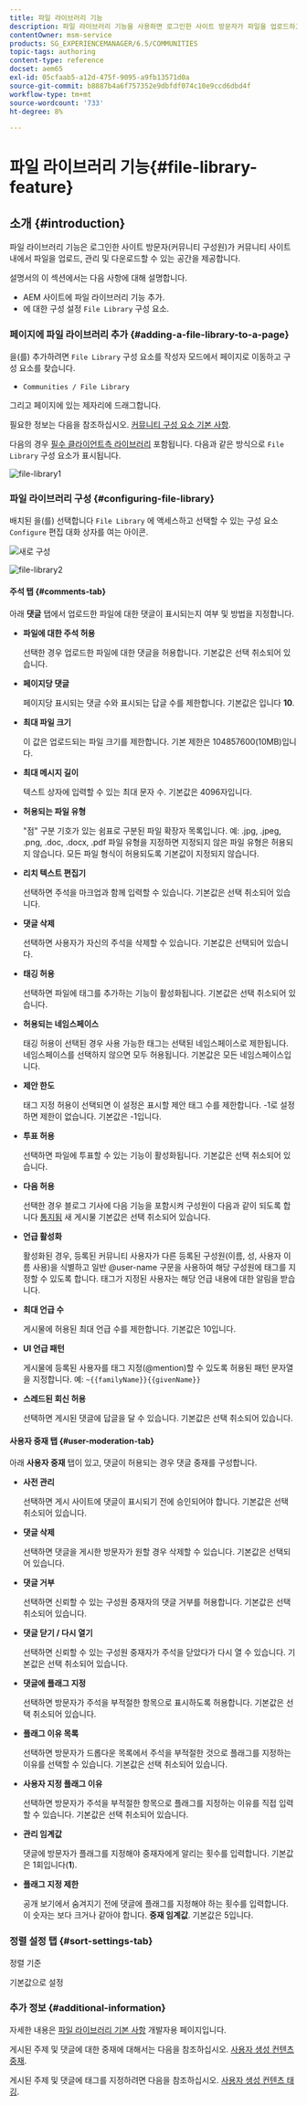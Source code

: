 ```yaml
---
title: 파일 라이브러리 기능
description: 파일 라이브러리 기능을 사용하면 로그인한 사이트 방문자가 파일을 업로드하고, 관리하고, 다운로드할 수 있습니다.
contentOwner: msm-service
products: SG_EXPERIENCEMANAGER/6.5/COMMUNITIES
topic-tags: authoring
content-type: reference
docset: aem65
exl-id: 05cfaab5-a12d-475f-9095-a9fb13571d0a
source-git-commit: b8887b4a6f757352e9dbfdf074c10e9ccd6dbd4f
workflow-type: tm+mt
source-wordcount: '733'
ht-degree: 8%

---
```


# 파일 라이브러리 기능{#file-library-feature}

## 소개 {#introduction}

파일 라이브러리 기능은 로그인한 사이트 방문자(커뮤니티 구성원)가 커뮤니티 사이트 내에서 파일을 업로드, 관리 및 다운로드할 수 있는 공간을 제공합니다.

설명서의 이 섹션에서는 다음 사항에 대해 설명합니다.

* AEM 사이트에 파일 라이브러리 기능 추가.
* 에 대한 구성 설정 `File Library` 구성 요소.

### 페이지에 파일 라이브러리 추가 {#adding-a-file-library-to-a-page}

을(를) 추가하려면 `File Library` 구성 요소를 작성자 모드에서 페이지로 이동하고 구성 요소를 찾습니다.

* `Communities / File Library`

그리고 페이지에 있는 제자리에 드래그합니다.

필요한 정보는 다음을 참조하십시오. [커뮤니티 구성 요소 기본 사항](/help/communities/basics.md).

다음의 경우 [필수 클라이언트측 라이브러리](/help/communities/essentials-file-library.md#essentials-for-client-side) 포함됩니다. 다음과 같은 방식으로 `File Library` 구성 요소가 표시됩니다.

![file-library1](assets/file-library1.png)

### 파일 라이브러리 구성 {#configuring-file-library}

배치된 을(를) 선택합니다 `File Library` 에 액세스하고 선택할 수 있는 구성 요소 `Configure` 편집 대화 상자를 여는 아이콘.

![새로 구성](assets/configure-new.png)

![file-library2](assets/file-library2.png)

#### 주석 탭 {#comments-tab}

아래 **댓글** 탭에서 업로드한 파일에 대한 댓글이 표시되는지 여부 및 방법을 지정합니다.

* **파일에 대한 주석 허용**

  선택한 경우 업로드한 파일에 대한 댓글을 허용합니다. 기본값은 선택 취소되어 있습니다.

* **페이지당 댓글**

  페이지당 표시되는 댓글 수와 표시되는 답글 수를 제한합니다. 기본값은 입니다 **10**.

* **최대 파일 크기**

  이 값은 업로드되는 파일 크기를 제한합니다. 기본 제한은 104857600(10MB)입니다.

* **최대 메시지 길이**

  텍스트 상자에 입력할 수 있는 최대 문자 수. 기본값은 4096자입니다.

* **허용되는 파일 유형**

  &quot;점&quot; 구분 기호가 있는 쉼표로 구분된 파일 확장자 목록입니다. 예: .jpg, .jpeg, .png, .doc, .docx, .pdf 파일 유형을 지정하면 지정되지 않은 파일 유형은 허용되지 않습니다. 모든 파일 형식이 허용되도록 기본값이 지정되지 않습니다.

* **리치 텍스트 편집기**

  선택하면 주석을 마크업과 함께 입력할 수 있습니다. 기본값은 선택 취소되어 있습니다.

* **댓글 삭제**

  선택하면 사용자가 자신의 주석을 삭제할 수 있습니다. 기본값은 선택되어 있습니다.

* **태깅 허용**

  선택하면 파일에 태그를 추가하는 기능이 활성화됩니다. 기본값은 선택 취소되어 있습니다.

* **허용되는 네임스페이스**

  태깅 허용이 선택된 경우 사용 가능한 태그는 선택된 네임스페이스로 제한됩니다. 네임스페이스를 선택하지 않으면 모두 허용됩니다. 기본값은 모든 네임스페이스입니다.

* **제안 한도**

  태그 지정 허용이 선택되면 이 설정은 표시할 제안 태그 수를 제한합니다. -1로 설정하면 제한이 없습니다. 기본값은 -1입니다.

* **투표 허용**

  선택하면 파일에 투표할 수 있는 기능이 활성화됩니다. 기본값은 선택 취소되어 있습니다.

* **다음 허용**

  선택한 경우 블로그 기사에 다음 기능을 포함시켜 구성원이 다음과 같이 되도록 합니다 [통지됨](/help/communities/notifications.md) 새 게시물 기본값은 선택 취소되어 있습니다.

* **언급 활성화**

  활성화된 경우, 등록된 커뮤니티 사용자가 다른 등록된 구성원(이름, 성, 사용자 이름 사용)을 식별하고 일반 @user-name 구문을 사용하여 해당 구성원에 태그를 지정할 수 있도록 합니다. 태그가 지정된 사용자는 해당 언급 내용에 대한 알림을 받습니다.

* **최대 언급 수**

  게시물에 허용된 최대 언급 수를 제한합니다. 기본값은 10입니다.

* **UI 언급 패턴**

  게시물에 등록된 사용자를 태그 지정(@mention)할 수 있도록 허용된 패턴 문자열을 지정합니다. 예: `~{{familyName}}{{givenName}}`

* **스레드된 회신 허용**

  선택하면 게시된 댓글에 답글을 달 수 있습니다. 기본값은 선택 취소되어 있습니다.

#### 사용자 중재 탭 {#user-moderation-tab}

아래 **사용자 중재** 탭이 있고, 댓글이 허용되는 경우 댓글 중재를 구성합니다.

* **사전 관리**

  선택하면 게시 사이트에 댓글이 표시되기 전에 승인되어야 합니다. 기본값은 선택 취소되어 있습니다.

* **댓글 삭제**

  선택하면 댓글을 게시한 방문자가 원할 경우 삭제할 수 있습니다. 기본값은 선택되어 있습니다.

* **댓글 거부**

  선택하면 신뢰할 수 있는 구성원 중재자의 댓글 거부를 허용합니다. 기본값은 선택 취소되어 있습니다.

* **댓글 닫기 / 다시 열기**

  선택하면 신뢰할 수 있는 구성원 중재자가 주석을 닫았다가 다시 열 수 있습니다. 기본값은 선택 취소되어 있습니다.

* **댓글에 플래그 지정**

  선택하면 방문자가 주석을 부적절한 항목으로 표시하도록 허용합니다. 기본값은 선택 취소되어 있습니다.

* **플래그 이유 목록**

  선택하면 방문자가 드롭다운 목록에서 주석을 부적절한 것으로 플래그를 지정하는 이유를 선택할 수 있습니다. 기본값은 선택 취소되어 있습니다.

* **사용자 지정 플래그 이유**

  선택하면 방문자가 주석을 부적절한 항목으로 플래그를 지정하는 이유를 직접 입력할 수 있습니다. 기본값은 선택 취소되어 있습니다.

* **관리 임계값**

  댓글에 방문자가 플래그를 지정해야 중재자에게 알리는 횟수를 입력합니다. 기본값은 1회입니다(**1**).

* **플래그 지정 제한**

  공개 보기에서 숨겨지기 전에 댓글에 플래그를 지정해야 하는 횟수를 입력합니다. 이 숫자는 보다 크거나 같아야 합니다. **중재 임계값**. 기본값은 5입니다.

### 정렬 설정 탭 {#sort-settings-tab}

정렬 기준

기본값으로 설정

### 추가 정보 {#additional-information}

자세한 내용은 [파일 라이브러리 기본 사항](/help/communities/essentials-file-library.md) 개발자용 페이지입니다.

게시된 주제 및 댓글에 대한 중재에 대해서는 다음을 참조하십시오. [사용자 생성 컨텐츠 중재](/help/communities/moderate-ugc.md).

게시된 주제 및 댓글에 태그를 지정하려면 다음을 참조하십시오. [사용자 생성 컨텐츠 태깅](/help/communities/tag-ugc.md).
